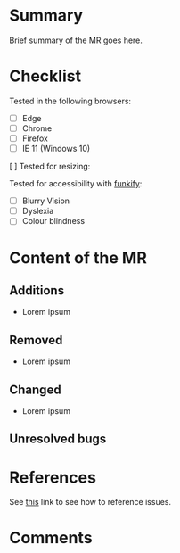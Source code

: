 # Summary
Brief summary of the MR goes here.

# Checklist
Tested in the following browsers:

- [ ] Edge
- [ ] Chrome
- [ ] Firefox
- [ ] IE 11 (Windows 10)

[ ] Tested for resizing:


Tested for accessibility with [funkify](https://www.funkify.org/simulators/?v=f003c44deab6):

- [ ] Blurry Vision
- [ ] Dyslexia
- [ ] Colour blindness

# Content of the MR

## Additions
*  Lorem ipsum

## Removed
*  Lorem ipsum

## Changed
*  Lorem ipsum

## Unresolved bugs

# References
See [this](https://docs.gitlab.com/ee/user/project/issues/managing_issues.html#closing-issues-automatically) link to see how to reference issues.

# Comments